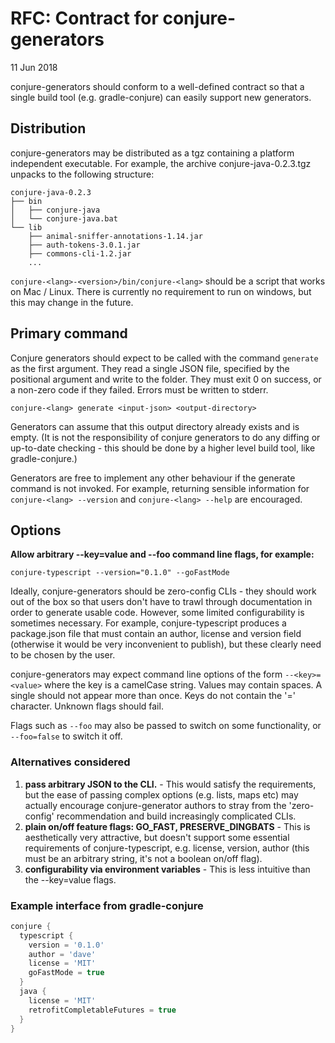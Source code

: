 # RFC: Contract for conjure-generators

11 Jun 2018

conjure-generators should conform to a well-defined contract so that a single build tool (e.g. gradle-conjure) can easily support new generators.

## Distribution

conjure-generators may be distributed as a tgz containing a platform independent executable. For example, the archive conjure-java-0.2.3.tgz unpacks to the following structure:

```
conjure-java-0.2.3
├── bin
│   ├── conjure-java
│   └── conjure-java.bat
└── lib
    ├── animal-sniffer-annotations-1.14.jar
    ├── auth-tokens-3.0.1.jar
    ├── commons-cli-1.2.jar
    ...
```

`conjure-<lang>-<version>/bin/conjure-<lang>` should be a script that works on Mac / Linux. There is currently no requirement to run on windows, but this may change in the future.

## Primary command

Conjure generators should expect to be called with the command `generate` as the first argument. They read a single JSON file, specified by the positional argument <input-json> and write to the <ouput-directory> folder. They must exit 0 on success, or a non-zero code if they failed.  Errors must be written to stderr.

```
conjure-<lang> generate <input-json> <output-directory>
```

Generators can assume that this output directory already exists and is empty. (It is not the responsibility of conjure generators to do any diffing or up-to-date checking - this should be done by a higher level build tool, like gradle-conjure.)

Generators are free to implement any other behaviour if the generate command is not invoked. For example, returning sensible information for  `conjure-<lang> --version` and `conjure-<lang> --help` are encouraged.

## Options

**Allow arbitrary --key=value and --foo command line flags, for example:**

```
conjure-typescript --version="0.1.0" --goFastMode
```

Ideally, conjure-generators should be zero-config CLIs - they should work out of the box so that users don't have to trawl through documentation in order to generate usable code.  However, some limited configurability is sometimes necessary.  For example, conjure-typescript produces a package.json file that must contain an author, license and version field (otherwise it would be very inconvenient to publish), but these clearly need to be chosen by the user.

conjure-generators may expect command line options of the form `--<key>=<value>` where the key is a camelCase string. Values may contain spaces. A single <key> should not appear more than once. Keys do not contain the '=' character. Unknown flags should fail.

Flags such as `--foo` may also be passed to switch on some functionality, or `--foo=false` to switch it off.

### Alternatives considered

1. **pass arbitrary JSON to the CLI.** - This would satisfy the requirements, but the ease of passing complex options (e.g. lists, maps etc) may actually encourage conjure-generator authors to stray from the 'zero-config' recommendation and build increasingly complicated CLIs.
2. **plain on/off feature flags: GO_FAST, PRESERVE_DINGBATS** - This is aesthetically very attractive, but doesn't support some essential requirements of conjure-typescript, e.g. license, version, author (this must be an arbitrary string, it's not a boolean on/off flag).
3. **configurability via environment variables** - This is less intuitive than the --key=value flags.

### Example interface from gradle-conjure

```gradle
conjure {
  typescript {
    version = '0.1.0'
    author = 'dave'
    license = 'MIT'
    goFastMode = true
  }
  java {
    license = 'MIT'
    retrofitCompletableFutures = true
  }
}
```
